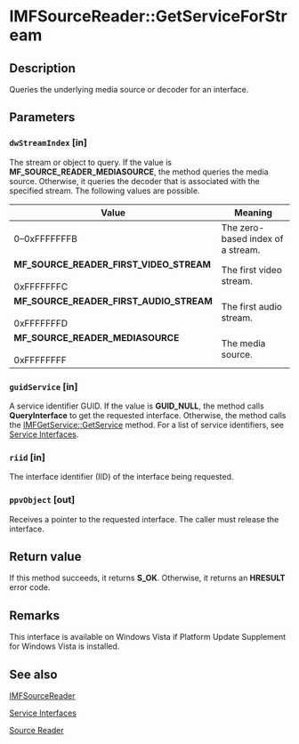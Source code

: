 # IMFSourceReader::GetServiceForStream

## Description

Queries the underlying media source or decoder for an interface.

## Parameters

### `dwStreamIndex` [in]

The stream or object to query. If the value is **MF_SOURCE_READER_MEDIASOURCE**, the method queries the media source. Otherwise, it queries the decoder that is associated with the specified stream. The following values are possible.

| Value | Meaning |
| --- | --- |
| 0–0xFFFFFFFB | The zero-based index of a stream. |
| ****MF_SOURCE_READER_FIRST_VIDEO_STREAM****<br><br>0xFFFFFFFC | The first video stream. |
| ****MF_SOURCE_READER_FIRST_AUDIO_STREAM****<br><br>0xFFFFFFFD | The first audio stream. |
| ****MF_SOURCE_READER_MEDIASOURCE****<br><br>0xFFFFFFFF | The media source. |

### `guidService` [in]

A service identifier GUID. If the value is **GUID_NULL**, the method calls **QueryInterface** to get the requested interface. Otherwise, the method calls the [IMFGetService::GetService](https://learn.microsoft.com/windows/desktop/api/mfidl/nf-mfidl-imfgetservice-getservice) method. For a list of service identifiers, see [Service Interfaces](https://learn.microsoft.com/windows/desktop/medfound/service-interfaces).

### `riid` [in]

The interface identifier (IID) of the interface being requested.

### `ppvObject` [out]

Receives a pointer to the requested interface. The caller must release the interface.

## Return value

If this method succeeds, it returns **S_OK**. Otherwise, it returns an **HRESULT** error code.

## Remarks

This interface is available on Windows Vista if Platform Update Supplement for Windows Vista is installed.

## See also

[IMFSourceReader](https://learn.microsoft.com/windows/desktop/api/mfreadwrite/nn-mfreadwrite-imfsourcereader)

[Service Interfaces](https://learn.microsoft.com/windows/desktop/medfound/service-interfaces)

[Source Reader](https://learn.microsoft.com/windows/desktop/medfound/source-reader)